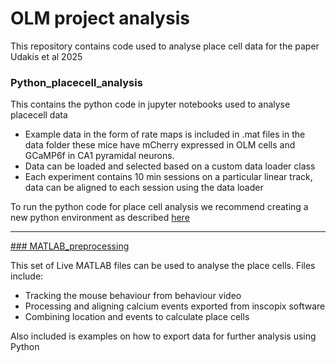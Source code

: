 # OLM project analysis

This repository contains code used to analyse place cell data for the paper Udakis et al 2025

### Python_placecell_analysis
This contains the python code in jupyter notebooks used to analyse placecell data

- Example data in the form of rate maps is included in .mat files in the data folder these mice have mCherry expressed in OLM cells and GCaMP6f in CA1 pyramidal neurons.
- Data can be loaded and selected based on a custom data loader class 
- Each experiment contains 10 min sessions on a particular linear track, data can be aligned to each session using the data loader

To run the python code for place cell analysis we recommend creating a new python environment as described [here](python_placecell_analysis/env_setup.md)


---

[### MATLAB_preprocessing](MATLAB_preprocessing)

This set of Live MATLAB files can be used to analyse the place cells.
Files include:
- Tracking the mouse behaviour from behaviour video 
- Processing and aligning calcium events exported from inscopix software 
- Combining location and events to calculate place cells 

Also included is examples on how to export data for further analysis using Python
